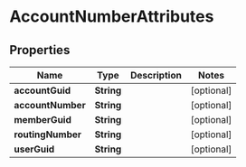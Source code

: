 
# AccountNumberAttributes

## Properties
Name | Type | Description | Notes
------------ | ------------- | ------------- | -------------
**accountGuid** | **String** |  |  [optional]
**accountNumber** | **String** |  |  [optional]
**memberGuid** | **String** |  |  [optional]
**routingNumber** | **String** |  |  [optional]
**userGuid** | **String** |  |  [optional]



